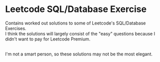 # Leetcode SQL/Database Exercise
Contains worked out solutions to some of Leetcode's SQL/Database Exercises.
<br/> I think the solutions will largely consist of the "easy" questions because I didn't want to pay for Leetcode Premium.

<br/> I'm not a smart person, so these solutions may not be the most elegant. 
